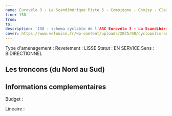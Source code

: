 ```yaml
---
name: Eurovélo 3 - La Scandibérique Piste 5 - Compiègne - Choisy - Clairière de l'Armistice - Trans'Oise:5 - Rive gauche - Pont Neuf - Zone industrielle Nord 
line: 158
from: 
to:  
description: '158 - schema cyclable de l'ARC Eurovélo 3 - La Scandibérique:Piste 5 - Compiègne - Choisy - Clairière de l'Armistice: - Trans'Oise:5 - Rive gauche - Pont Neuf - Zone' industrielle Nord 
cover: https://www.velooise.fr/wp-content/uploads/2025/08/cyclopolis-arc-158.jpg
---
```

Type d'amenagement : 
Revetement : LISSE
Statut : EN SERVICE
Sens : BIDIRECTIONNEL
## Les troncons (du Nord au Sud)

## Informations complementaires

Budget  : 

Lineaire :

